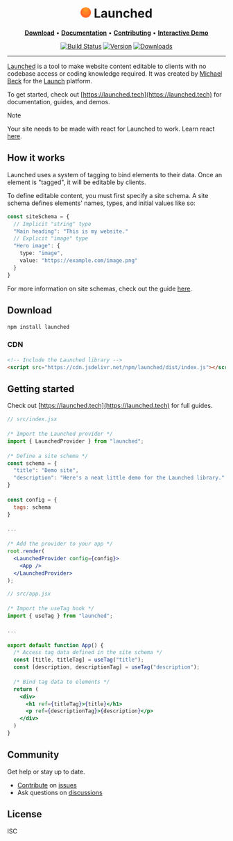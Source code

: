 <h1 align="center">
  <img width="24" height="24" src="./demo/public/favicon.svg" />
  Launched
</h1>
<p align="center">
  <a title="Download" href="https://quilljs.com/docs/quickstart"><strong>Download</strong></a>
  &#x2022;
  <a title="Documentation" href="https://quilljs.com/docs/quickstart"><strong>Documentation</strong></a>
  &#x2022;
  <a title="Contributing" href="https://github.com/slab/quill/blob/main/.github/CONTRIBUTING.md"><strong>Contributing</strong></a>
  &#x2022;
  <a title="Interactive Demo" href="https://quilljs.com/playground/"><strong>Interactive Demo</strong></a>
</p>
<p align="center">
  <a href="https://github.com/slab/quill/actions" title="Build Status"><img src="https://github.com/slab/quill/actions/workflows/main.yml/badge.svg" alt="Build Status"></a>
  <a href="https://npmjs.com/package/quill" title="Version"><img src="https://img.shields.io/npm/v/quill.svg" alt="Version"></a>
  <a href="https://npmjs.com/package/quill" title="Downloads"><img src="https://img.shields.io/npm/dm/quill.svg" alt="Downloads"></a>
</p>

<hr/>

<a href="https://launched.tech">Launched</a> is a tool to make website content editable to clients with no codebase access or coding knowledge required. It was created by [Michael Beck](https://linkedin.com/in/michaelbeck0) for the [Launch](https://launchsite.tech) platform.

To get started, check out [https://launched.tech](https://launched.tech) for documentation, guides, and demos.

> [!NOTE]
> Your site needs to be made with react for Launched to work. Learn react [here](https://react.dev).

## How it works

Launched uses a system of tagging to bind elements to their data. Once an element is "tagged", it will be editable by clients.

To define editable content, you must first specify a site schema. A site schema defines elements' names, types, and initial values like so:

```ts
const siteSchema = {
  // Implicit "string" type
  "Main heading": "This is my website."
  // Explicit "image" type
  "Hero image": {
    type: "image",
    value: "https://example.com/image.png"
  }
}
```

For more information on site schemas, check out the guide [here](https://launched.tech/docs/schema).

## Download

```shell
npm install launched
```

### CDN

```html
<!-- Include the Launched library -->
<script src="https://cdn.jsdelivr.net/npm/launched/dist/index.js"></script>
```

## Getting started

Check out [https://launched.tech](https://launched.tech) for full guides.

```jsx
// src/index.jsx

/* Import the Launched provider */
import { LaunchedProvider } from "launched";

/* Define a site schema */
const schema = {
  "title": "Demo site",
  "description": "Here's a neat little demo for the Launched library."
}

const config = {
  tags: schema
}

...

/* Add the provider to your app */
root.render(
  <LaunchedProvider config={config}>
    <App />
  </LaunchedProvider>
);
```

```jsx
// src/app.jsx

/* Import the useTag hook */
import { useTag } from "launched";

...

export default function App() {
  /* Access tag data defined in the site schema */
  const [title, titleTag] = useTag("title");
  const [description, descriptionTag] = useTag("description");

  /* Bind tag data to elements */
  return (
    <div>
      <h1 ref={titleTag}>{title}</h1>
      <p ref={descriptionTag}>{description}</p>
    </div>
  )
}
```

## Community

Get help or stay up to date.

- [Contribute](/CONTRIBUTING.md) on [issues](https://github.com/MMMJB/launched/issues)
- Ask questions on [discussions](https://github.com/MMMJB/launched/discussions)

## License

ISC
